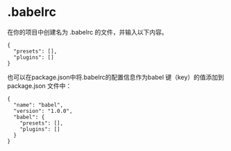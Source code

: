 # .babelrc
在你的项目中创建名为 .babelrc 的文件，并输入以下内容。
```
{
  "presets": [],
  "plugins": []
}
```
也可以在package.json中将.babelrc的配置信息作为babel 键（key）的值添加到 package.json 文件中：
```
{
  "name": "babel",
  "version": "1.0.0",
  "babel": {
    "presets": [],
    "plugins": []
  }
}
```

